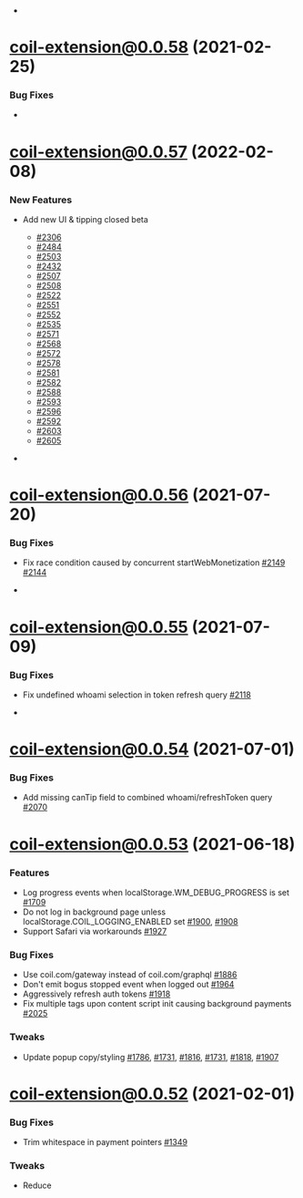- <a name="coil-extension@0.0.58"></a>

# [coil-extension@0.0.58](https://github.com/coilhq/web-monetization-projects/compare/coil-extension@0.0.57...coil-extension@0.0.58) (2021-02-25)

### Bug Fixes

-

<a name="coil-extension@0.0.57"></a>

# [coil-extension@0.0.57](https://github.com/coilhq/web-monetization-projects/compare/coil-extension@0.0.56...coil-extension@0.0.57) (2022-02-08)

### New Features

- Add new UI & tipping closed beta

  - [#2306](https://github.com/coilhq/web-monetization-projects/pull/2306)
  - [#2484](https://github.com/coilhq/web-monetization-projects/pull/2484)
  - [#2503](https://github.com/coilhq/web-monetization-projects/pull/2503)
  - [#2432](https://github.com/coilhq/web-monetization-projects/pull/2432)
  - [#2507](https://github.com/coilhq/web-monetization-projects/pull/2507)
  - [#2508](https://github.com/coilhq/web-monetization-projects/pull/2508)
  - [#2522](https://github.com/coilhq/web-monetization-projects/pull/2508)
  - [#2551](https://github.com/coilhq/web-monetization-projects/pull/2551)
  - [#2552](https://github.com/coilhq/web-monetization-projects/pull/2552)
  - [#2535](https://github.com/coilhq/web-monetization-projects/pull/2535)
  - [#2571](https://github.com/coilhq/web-monetization-projects/pull/2571)
  - [#2568](https://github.com/coilhq/web-monetization-projects/pull/2568)
  - [#2572](https://github.com/coilhq/web-monetization-projects/pull/2572)
  - [#2578](https://github.com/coilhq/web-monetization-projects/pull/2578)
  - [#2581](https://github.com/coilhq/web-monetization-projects/pull/2581)
  - [#2582](https://github.com/coilhq/web-monetization-projects/pull/2582)
  - [#2588](https://github.com/coilhq/web-monetization-projects/pull/2588)
  - [#2593](https://github.com/coilhq/web-monetization-projects/pull/2593)
  - [#2596](https://github.com/coilhq/web-monetization-projects/pull/2596)
  - [#2592](https://github.com/coilhq/web-monetization-projects/pull/2592)
  - [#2603](https://github.com/coilhq/web-monetization-projects/pull/2603)
  - [#2605](https://github.com/coilhq/web-monetization-projects/pull/2605)

- <a name="coil-extension@0.0.56"></a>

# [coil-extension@0.0.56](https://github.com/coilhq/web-monetization-projects/compare/coil-extension@0.0.55...coil-extension@0.0.56) (2021-07-20)

### Bug Fixes

- Fix race condition caused by concurrent startWebMonetization [#2149](https://github.com/coilhq/web-monetization-projects/pull/2149) [#2144](https://github.com/coilhq/web-monetization-projects/issues/2144)

- <a name="coil-extension@0.0.55"></a>

# [coil-extension@0.0.55](https://github.com/coilhq/web-monetization-projects/compare/coil-extension@0.0.54...coil-extension@0.0.55) (2021-07-09)

### Bug Fixes

- Fix undefined whoami selection in token refresh query [#2118](https://github.com/coilhq/web-monetization-projects/pull/2118)

- <a name="coil-extension@0.0.54"></a>

# [coil-extension@0.0.54](https://github.com/coilhq/web-monetization-projects/compare/coil-extension@0.0.53...coil-extension@0.0.54) (2021-07-01)

### Bug Fixes

- Add missing canTip field to combined whoami/refreshToken query [#2070](https://github.com/coilhq/web-monetization-projects/pull/2070)

<a name="coil-extension@0.0.53"></a>

# [coil-extension@0.0.53](https://github.com/coilhq/web-monetization-projects/compare/coil-extension@0.0.52...coil-extension@0.0.53) (2021-06-18)

### Features

- Log progress events when localStorage.WM_DEBUG_PROGRESS is set [#1709](https://github.com/coilhq/web-monetization-projects/pull/1709)
- Do not log in background page unless localStorage.COIL_LOGGING_ENABLED set [#1900](https://github.com/coilhq/web-monetization-projects/pull/1900), [#1908](https://github.com/coilhq/web-monetization-projects/pull/1908)
- Support Safari via workarounds [#1927](https://github.com/coilhq/web-monetization-projects/pull/1927)

### Bug Fixes

- Use coil.com/gateway instead of coil.com/graphql [#1886](https://github.com/coilhq/web-monetization-projects/pull/1886)
- Don't emit bogus stopped event when logged out [#1964](https://github.com/coilhq/web-monetization-projects/pull/1964)
- Aggressively refresh auth tokens [#1918](https://github.com/coilhq/web-monetization-projects/pull/1918)
- Fix multiple tags upon content script init causing background payments [#2025](https://github.com/coilhq/web-monetization-projects/pull/2025)

### Tweaks

- Update popup copy/styling [#1786](https://github.com/coilhq/web-monetization-projects/pull/1786), [#1731](https://github.com/coilhq/web-monetization-projects/pull/1731), [#1816](https://github.com/coilhq/web-monetization-projects/pull/1816), [#1731](https://github.com/coilhq/web-monetization-projects/pull/1731), [#1818](https://github.com/coilhq/web-monetization-projects/pull/1818), [#1907](https://github.com/coilhq/web-monetization-projects/pull/1907)

<a name="coil-extension@0.0.52"></a>

# [coil-extension@0.0.52](https://github.com/coilhq/web-monetization-projects/compare/coil-extension@0.0.51...coil-extension@0.0.52) (2021-02-01)

### Bug Fixes

- Trim whitespace in payment pointers [#1349](https://github.com/coilhq/web-monetization-projects/pull/1349)

### Tweaks

- Reduce <script> injected code to just one [#1254](https://github.com/coilhq/web-monetization-projects/pull/1254) [#1503](https://github.com/coilhq/web-monetization-projects/pull/1503)
- Remove 'unsafe-eval' from CSP in favor of sha256 of singular polyfill [#1542](https://github.com/coilhq/web-monetization-projects/pull/1542)
- Put all iconography elements into the icon rather than spread across icon/badge [#1529](https://github.com/coilhq/web-monetization-projects/pull/1529)

<a name="coil-extension@0.0.51"></a>

# [coil-extension@0.0.51](https://github.com/coilhq/web-monetization-projects/compare/coil-extension@0.0.50...coil-extension@0.0.51) (2020-07-14)

### Features

- Impl link tag [#784](https://github.com/coilhq/web-monetization-projects/pull/533)
- Propagate logout to all contexts, incl private [#781](https://github.com/coilhq/web-monetization-projects/pull/533)

### Bug Fixes

- Fix dynamically allowed but unfocused iframes getting into bad state which stalled streaming [#819](https://github.com/coilhq/web-monetization-projects/pull/819)

<a name="coil-extension@0.0.50"></a>

# [coil-extension@0.0.50](https://github.com/coilhq/web-monetization-projects/compare/coil-extension@0.0.49...coil-extension@0.0.50) (2020-05-22)

### Features

- Add support for STREAM receipts [#533](https://github.com/coilhq/web-monetization-projects/pull/533)

<a name="coil-extension@0.0.49"></a>

# [coil-extension@0.0.49](https://github.com/coilhq/web-monetization-projects/compare/coil-extension@0.0.48...coil-extension@0.0.49) (2020-04-06)

### Features

- Add anonymous tokens service to authenticate to Coil's Web Monetization infrastructure anonymously. This prevents Web Monetization usage from being tied back to users

<a name="coil-extension@0.0.48"></a>

# [coil-extension@0.0.48](https://github.com/coilhq/web-monetization-projects/compare/coil-extension@0.0.47...coil-extension@0.0.48) (2020-03-16)

### Features

- Support dynamic @allow attribute setting on iframes [#453](https://github.com/coilhq/web-monetization-projects/pull/453)
- Support monetization of nested iframes [c723d93c](https://github.com/coilhq/web-monetization-projects/commit/c723d93c28bceb184ffab637a5f9a8b09b4888e4)
- Remove unnecessary permissions [91faeb2e](https://github.com/coilhq/web-monetization-projects/commit/91faeb2e213aeaf50643c9e84b7598c7ff297b88)

### Bug Fixes

- Fix iframe support on Firefox [58675617](https://github.com/coilhq/web-monetization-projects/commit/fe057a44898dc7fbff5a5ad45c5f5ab458675617)

<a name="coil-extension@0.0.47"></a>

# [coil-extension@0.0.47](https://github.com/coilhq/web-monetization-projects/compare/coil-extension@0.0.46...coil-extension@0.0.47) (2020-03-05)

### Features

- Update popup to use membership rather than subscription [#269](https://github.com/coilhq/web-monetization-projects/pull/269) [#386](https://github.com/coilhq/web-monetization-projects/pull/386)
- Add tipping beta [#438](https://github.com/coilhq/web-monetization-projects/pull/438)
- Add support for monetization of iframes [#415](https://github.com/coilhq/web-monetization-projects/pull/415)
- Update dependencies

### Bug Fixes

- Fix youtube adaptation of some videos on Firefox [#443](https://github.com/coilhq/web-monetization-projects/pull/443)

<a name="coil-extension@0.0.46"></a>

# [coil-extension@0.0.46](https://github.com/coilhq/web-monetization-projects/compare/coil-extension@0.0.45...coil-extension@0.0.46) (2020-01-31)

### Features

- Re-enable STREAM performance optimization [#282](https://github.com/coilhq/web-monetization-projects/pull/282)
- Remove styled-components in favor of material-ui builtins for reduced bundle size [#260](https://github.com/coilhq/web-monetization-projects/pull/260)
- Update ilp-protocol-stream to version 2.3.0

### Bug Fixes

- Fix Clock Skew issue [#307](https://github.com/coilhq/web-monetization-projects/pull/307)
- Make logging from content script optional [#342](https://github.com/coilhq/web-monetization-projects/pull/342)
- Squelch (expected) background script errors shown only in FF [#288](https://github.com/coilhq/web-monetization-projects/pull/288)
- Fix extension working with staging environment [#284](https://github.com/coilhq/web-monetization-projects/pull/284)
- Remove unused HistoryDb (IndexedDB) service [#343](https://github.com/coilhq/web-monetization-projects/pull/343)
- Fix race condition causing errant stop event to be fired [#353](https://github.com/coilhq/web-monetization-projects/pull/353)

<a name="coil-extension@0.0.45"></a>

# [coil-extension@0.0.45](https://github.com/coilhq/web-monetization-projects/compare/coil-extension@0.0.44...coil-extension@0.0.45) (2020-01-04)

### Bug Fixes

- Revert flaky STREAM performance optimization [#242](https://github.com/coilhq/web-monetization-projects/pull/242)

<a name="coil-extension@0.0.44"></a>

# [coil-extension@0.0.44](https://github.com/coilhq/web-monetization-projects/compare/coil-extension@0.0.43...coil-extension@0.0.44) (2019-12-19)

### Features

- Optimized Youtube adaptation to workaround daily API quota [#213](https://github.com/coilhq/web-monetization-projects/pull/213) [#161](https://github.com/coilhq/web-monetization-projects/pull/161)
- Optimized STREAM performance for better time-to-monetization [#187](https://github.com/coilhq/web-monetization-projects/pull/187)
- Add finalized: boolean to monetizationstop event detail [#180](https://github.com/coilhq/web-monetization-projects/pull/180)
- Add festive iconography [#216](https://github.com/coilhq/web-monetization-projects/pull/216) [#218](https://github.com/coilhq/web-monetization-projects/pull/218)

### Bug Fixes

- Popup icon shows page is monetized even if logged out [#185](https://github.com/coilhq/web-monetization-projects/pull/185)

<a name="coil-extension@0.0.43"></a>

# [coil-extension@0.0.43](https://github.com/coilhq/web-monetization-projects/compare/coil-extension@0.0.42...coil-extension@0.0.43) (2019-12-10)

### Bug Fixes

- Fix stuck state caused by invalid payment pointers [#155](https://github.com/coilhq/web-monetization-projects/pull/155)
- Do not emit pending event if not subscribed [#148](https://github.com/coilhq/web-monetization-projects/pull/148)

<a name="coil-extension@0.0.42"></a>

# [coil-extension@0.0.42](https://github.com/coilhq/web-monetization-projects/compare/coil-extension@0.0.41...coil-extension@0.0.42) (2019-12-04)

### Bug Fixes

- Fix streaming issues caused by race conditions when switching tabs quickly [#90](https://github.com/coilhq/web-monetization-projects/pull/90)
- Emit stopped event with correct requestId [#128](https://github.com/coilhq/web-monetization-projects/pull/128)

<a name="coil-extension@0.0.41"></a>

# [coil-extension@0.0.41](https://github.com/coilhq/web-monetization-projects/compare/coil-extension@0.0.40...coil-extension@0.0.41) (2019-11-13)

### Bug Fixes

- Don't retry on bad SPSP requests [#48](https://github.com/coilhq/web-monetization-projects/pull/48)
- Send initiating url from content script [#47](https://github.com/coilhq/web-monetization-projects/pull/47)
- Fix background refresh causing stream resume [#30](https://github.com/coilhq/web-monetization-projects/issues/30)
- Fix monetization immediately after subscribing [#28](https://github.com/coilhq/web-monetization-projects/pull/28)

